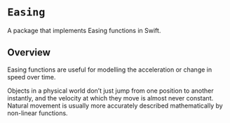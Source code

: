# ``Easing``

A package that implements Easing functions in Swift.


## Overview

Easing functions are useful for modelling the acceleration or change in speed over time.

Objects in a physical world don’t just jump from one position to another instantly, and the velocity at which they move is almost never constant. Natural movement is usually more accurately described mathematically by non-linear functions.
